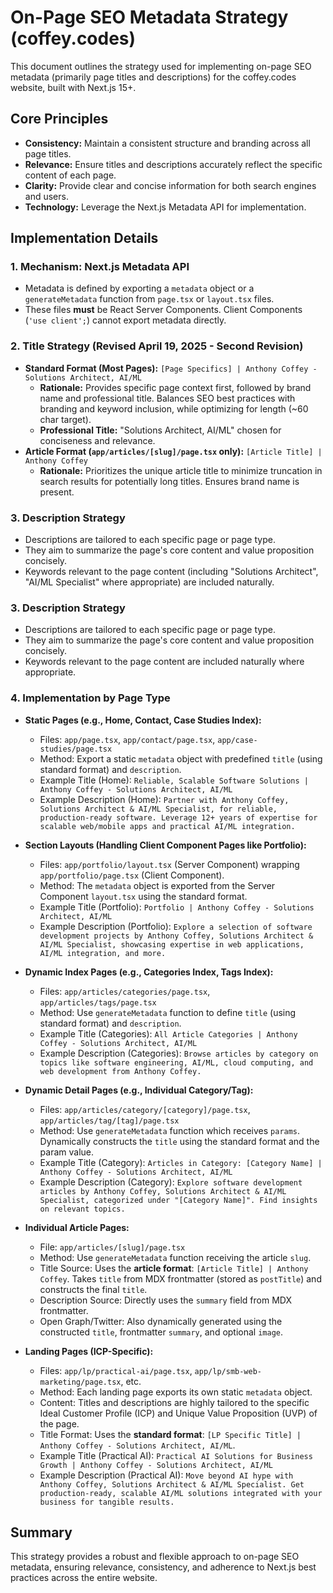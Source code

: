 # On-Page SEO Metadata Strategy (coffey.codes)

This document outlines the strategy used for implementing on-page SEO metadata (primarily page titles and descriptions) for the coffey.codes website, built with Next.js 15+.

## Core Principles

- **Consistency:** Maintain a consistent structure and branding across all page titles.
- **Relevance:** Ensure titles and descriptions accurately reflect the specific content of each page.
- **Clarity:** Provide clear and concise information for both search engines and users.
- **Technology:** Leverage the Next.js Metadata API for implementation.

## Implementation Details

### 1. Mechanism: Next.js Metadata API

- Metadata is defined by exporting a `metadata` object or a `generateMetadata` function from `page.tsx` or `layout.tsx` files.
- These files **must** be React Server Components. Client Components (`'use client';`) cannot export metadata directly.

### 2. Title Strategy (Revised April 19, 2025 - Second Revision)

- **Standard Format (Most Pages):** `[Page Specifics] | Anthony Coffey - Solutions Architect, AI/ML`
    - **Rationale:** Provides specific page context first, followed by brand name and professional title. Balances SEO best practices with branding and keyword inclusion, while optimizing for length (~60 char target).
    - **Professional Title:** "Solutions Architect, AI/ML" chosen for conciseness and relevance.
- **Article Format (`app/articles/[slug]/page.tsx` only):** `[Article Title] | Anthony Coffey`
    - **Rationale:** Prioritizes the unique article title to minimize truncation in search results for potentially long titles. Ensures brand name is present.

### 3. Description Strategy

- Descriptions are tailored to each specific page or page type.
- They aim to summarize the page's core content and value proposition concisely.
- Keywords relevant to the page content (including "Solutions Architect", "AI/ML Specialist" where appropriate) are included naturally.

### 3. Description Strategy

- Descriptions are tailored to each specific page or page type.
- They aim to summarize the page's core content and value proposition concisely.
- Keywords relevant to the page content are included naturally where appropriate.

### 4. Implementation by Page Type

- **Static Pages (e.g., Home, Contact, Case Studies Index):**
    - Files: `app/page.tsx`, `app/contact/page.tsx`, `app/case-studies/page.tsx`
    - Method: Export a static `metadata` object with predefined `title` (using standard format) and `description`.
    - Example Title (Home): `Reliable, Scalable Software Solutions | Anthony Coffey - Solutions Architect, AI/ML`
    - Example Description (Home): `Partner with Anthony Coffey, Solutions Architect & AI/ML Specialist, for reliable, production-ready software. Leverage 12+ years of expertise for scalable web/mobile apps and practical AI/ML integration.`

- **Section Layouts (Handling Client Component Pages like Portfolio):**
    - Files: `app/portfolio/layout.tsx` (Server Component) wrapping `app/portfolio/page.tsx` (Client Component).
    - Method: The `metadata` object is exported from the Server Component `layout.tsx` using the standard format.
    - Example Title (Portfolio): `Portfolio | Anthony Coffey - Solutions Architect, AI/ML`
    - Example Description (Portfolio): `Explore a selection of software development projects by Anthony Coffey, Solutions Architect & AI/ML Specialist, showcasing expertise in web applications, AI/ML integration, and more.`

- **Dynamic Index Pages (e.g., Categories Index, Tags Index):**
    - Files: `app/articles/categories/page.tsx`, `app/articles/tags/page.tsx`
    - Method: Use `generateMetadata` function to define `title` (using standard format) and `description`.
    - Example Title (Categories): `All Article Categories | Anthony Coffey - Solutions Architect, AI/ML`
    - Example Description (Categories): `Browse articles by category on topics like software engineering, AI/ML, cloud computing, and web development from Anthony Coffey.`

- **Dynamic Detail Pages (e.g., Individual Category/Tag):**
    - Files: `app/articles/category/[category]/page.tsx`, `app/articles/tag/[tag]/page.tsx`
    - Method: Use `generateMetadata` function which receives `params`. Dynamically constructs the `title` using the standard format and the param value.
    - Example Title (Category): `Articles in Category: [Category Name] | Anthony Coffey - Solutions Architect, AI/ML`
    - Example Description (Category): `Explore software development articles by Anthony Coffey, Solutions Architect & AI/ML Specialist, categorized under "[Category Name]". Find insights on relevant topics.`

- **Individual Article Pages:**
    - File: `app/articles/[slug]/page.tsx`
    - Method: Use `generateMetadata` function receiving the article `slug`.
    - Title Source: Uses the **article format**: `[Article Title] | Anthony Coffey`. Takes `title` from MDX frontmatter (stored as `postTitle`) and constructs the final `title`.
    - Description Source: Directly uses the `summary` field from MDX frontmatter.
    - Open Graph/Twitter: Also dynamically generated using the constructed `title`, frontmatter `summary`, and optional `image`.

- **Landing Pages (ICP-Specific):**
    - Files: `app/lp/practical-ai/page.tsx`, `app/lp/smb-web-marketing/page.tsx`, etc.
    - Method: Each landing page exports its own static `metadata` object.
    - Content: Titles and descriptions are highly tailored to the specific Ideal Customer Profile (ICP) and Unique Value Proposition (UVP) of the page.
    - Title Format: Uses the **standard format**: `[LP Specific Title] | Anthony Coffey - Solutions Architect, AI/ML`.
    - Example Title (Practical AI): `Practical AI Solutions for Business Growth | Anthony Coffey - Solutions Architect, AI/ML`
    - Example Description (Practical AI): `Move beyond AI hype with Anthony Coffey, Solutions Architect & AI/ML Specialist. Get production-ready, scalable AI/ML solutions integrated with your business for tangible results.`

## Summary

This strategy provides a robust and flexible approach to on-page SEO metadata, ensuring relevance, consistency, and adherence to Next.js best practices across the entire website.
